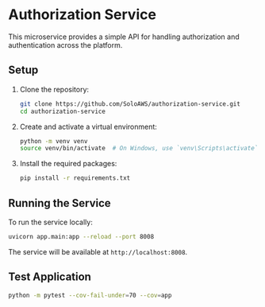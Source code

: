 # Authorization Service

This microservice provides a simple API for handling authorization and authentication across the platform.

## Setup

1. Clone the repository:

   ```bash
   git clone https://github.com/SoloAWS/authorization-service.git
   cd authorization-service
   ```

2. Create and activate a virtual environment:

   ```bash
   python -m venv venv
   source venv/bin/activate  # On Windows, use `venv\Scripts\activate`
   ```

3. Install the required packages:
   ```bash
   pip install -r requirements.txt
   ```

## Running the Service

To run the service locally:

```bash
uvicorn app.main:app --reload --port 8008
```

The service will be available at `http://localhost:8008`.

## Test Application

```bash
python -m pytest --cov-fail-under=70 --cov=app 
```